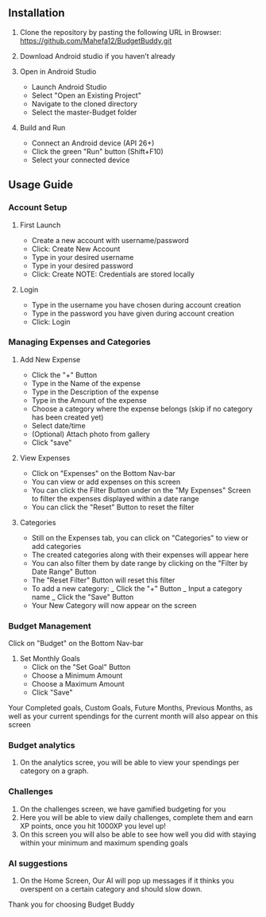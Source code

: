 ## Installation
1. Clone the repository by pasting the following URL in Browser:
   https://github.com/Mahefa12/BudgetBuddy.git

3. Download Android studio if you haven’t already

2. Open in Android Studio
   - Launch Android Studio
   - Select "Open an Existing Project"
   - Navigate to the cloned directory
   - Select the master-Budget folder

3. Build and Run
   - Connect an Android device (API 26+)
   - Click the green "Run" button (Shift+F10)
   - Select your connected device

## Usage Guide
### Account Setup
1. First Launch 
   - Create a new account with username/password
   - Click: Create New Account
   - Type in your desired username
   - Type in your desired password
   - Click: Create
NOTE: Credentials are stored locally

2. Login
   - Type in the username you have chosen during account creation
   - Type in the password you have given during account creation
   - Click: Login

### Managing Expenses and Categories
1. Add New Expense
   - Click the "+" Button
   - Type in the Name of the expense
   - Type in the Description of the expense
   - Type in the Amount of the expense
   - Choose a category where the expense belongs (skip if no category has been created yet)
   - Select date/time
   - (Optional) Attach photo from gallery
   - Click "save"

2. View Expenses
   - Click on "Expenses" on the Bottom Nav-bar
   - You can view or add expenses on this screen
   - You can click the Filter Button under on the "My Expenses" Screen to filter the expenses displayed within a date range
   - You can click the "Reset" Button to reset the filter

3. Categories
   - Still on the Expenses tab, you can click on "Categories" to view or add categories
   - The created categories along with their expenses will appear here
   - You can also filter them by date range by clicking on the "Filter by Date Range" Button
   - The "Reset Filter" Button will reset this filter
   - To add a new category: _ Click the "+" Button
                            _ Input a category name
                            _ Click the "Save" Button
   - Your New Category will now appear on the screen

### Budget Management
Click on "Budget" on the Bottom Nav-bar
1. Set Monthly Goals
   - Click on the "Set Goal" Button
   - Choose a Minimum Amount
   - Choose a Maximum Amount
   - Click "Save"

Your Completed goals, Custom Goals, Future Months, Previous Months, as well as your current spendings for the current month will also appear on this screen

### Budget analytics
1. On the analytics scree, you will be able to view your spendings per category on a graph.

### Challenges
1. On the challenges screen, we have gamified budgeting for you
2. Here you will be able to view daily challenges, complete them and earn XP points, once you hit 1000XP you level up!
3. On this screen you will also be able to see how well you did with staying within your minimum and maximum spending goals

### AI suggestions
1. On the Home Screen, Our AI will pop up messages if it thinks you overspent on a certain category and should slow down.


Thank you for choosing Budget Buddy
